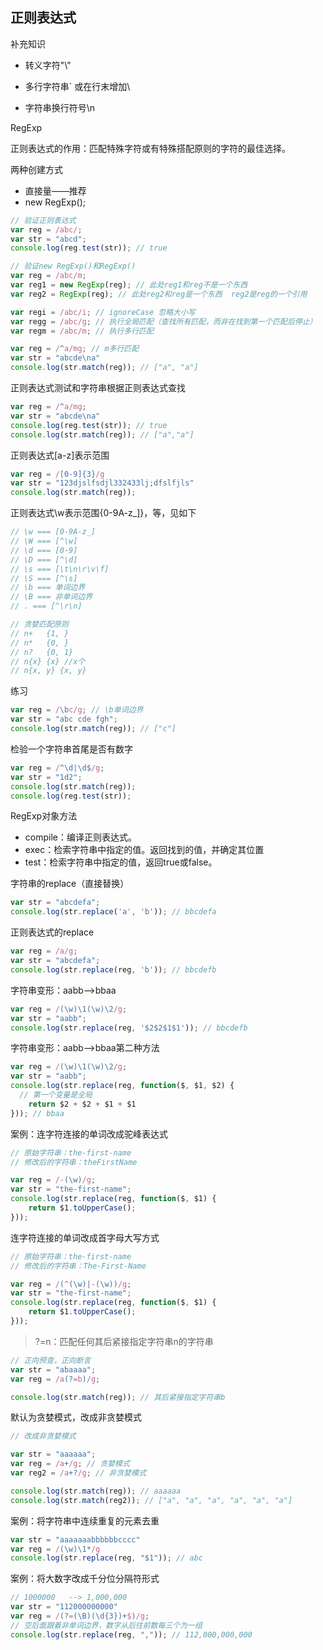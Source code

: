 ## 正则表达式



补充知识

- 转义字符"\\"

- 多行字符串` 或在行末增加\
- 字符串换行符号\n



RegExp

正则表达式的作用：匹配特殊字符或有特殊搭配原则的字符的最佳选择。



两种创建方式

- 直接量——推荐
- new RegExp();



```javascript
// 验证正则表达式
var reg = /abc/;
var str = "abcd";
console.log(reg.test(str)); // true
```

```javascript
// 验证new RegExp()和RegExp()
var reg = /abc/m;
var reg1 = new RegExp(reg); // 此处reg1和reg不是一个东西
var reg2 = RegExp(reg); // 此处reg2和reg是一个东西  reg2是reg的一个引用
```

```javascript
var regi = /abc/i; // ignoreCase 忽略大小写
var regg = /abc/g; // 执行全局匹配（查找所有匹配，而非在找到第一个匹配后停止）
var regm = /abc/m; // 执行多行匹配
```

```javascript
var reg = /^a/mg; // m多行匹配
var str = "abcde\na"
console.log(str.match(reg)); // ["a", "a"]
```

正则表达式测试和字符串根据正则表达式查找

```javascript
var reg = /^a/mg;
var str = "abcde\na"
console.log(reg.test(str)); // true
console.log(str.match(reg)); // ["a","a"]
```

正则表达式[a-z]表示范围

```javascript
var reg = /[0-9]{3}/g
var str = "123djslfsdjl332433lj;dfslfjls"
console.log(str.match(reg));
```

正则表达式\w表示范围{0-9A-z_]}，等，见如下

```javascript
// \w === [0-9A-z_]
// \W === [^\w]
// \d === [0-9]
// \D === [^\d]
// \s === [\t\n\r\v\f]
// \S === [^\s]
// \b === 单词边界
// \B === 非单词边界
// . === [^\r\n]

// 贪婪匹配原则
// n+   {1, }
// n*   {0, }
// n?   {0, 1}
// n{x} {x} //x个
// n{x, y} {x, y}
```

练习

```javascript
var reg = /\bc/g; // \b单词边界
var str = "abc cde fgh";
console.log(str.match(reg)); // ["c"]
```

检验一个字符串首尾是否有数字

```javascript
var reg = /^\d|\d$/g;
var str = "1d2";
console.log(str.match(reg));
console.log(reg.test(str));
```

RegExp对象方法

- compile：编译正则表达式。
- exec：检索字符串中指定的值。返回找到的值，并确定其位置
- test：检索字符串中指定的值，返回true或false。





字符串的replace（直接替换）

```javascript
var str = "abcdefa";
console.log(str.replace('a', 'b')); // bbcdefa
```

正则表达式的replace

```javascript
var reg = /a/g;
var str = "abcdefa";
console.log(str.replace(reg, 'b')); // bbcdefb
```

字符串变形：aabb-->bbaa

```javascript
var reg = /(\w)\1(\w)\2/g;
var str = "aabb";
console.log(str.replace(reg, '$2$2$1$1')); // bbcdefb
```

字符串变形：aabb-->bbaa第二种方法

```javascript
var reg = /(\w)\1(\w)\2/g;
var str = "aabb";
console.log(str.replace(reg, function($, $1, $2) { 
  // 第一个变量是全局
    return $2 + $2 + $1 + $1
})); // bbaa
```





案例：连字符连接的单词改成驼峰表达式

```javascript
// 原始字符串：the-first-name
// 修改后的字符串：theFirstName

var reg = /-(\w)/g;
var str = "the-first-name";
console.log(str.replace(reg, function($, $1) {
    return $1.toUpperCase();
}));
```

连字符连接的单词改成首字母大写方式

```javascript
// 原始字符串：the-first-name
// 修改后的字符串：The-First-Name

var reg = /(^(\w)|-(\w))/g;
var str = "the-first-name";
console.log(str.replace(reg, function($, $1) {
    return $1.toUpperCase();
}));
```



> ?=n：匹配任何其后紧接指定字符串n的字符串

```javascript
// 正向预查，正向断言
var str = "abaaaa";
var reg = /a(?=b)/g;

console.log(str.match(reg)); // 其后紧接指定字符串b
```




默认为贪婪模式，改成非贪婪模式

```javascript
// 改成非贪婪模式

var str = "aaaaaa";
var reg = /a+/g; // 贪婪模式
var reg2 = /a+?/g; // 非贪婪模式

console.log(str.match(reg)); // aaaaaa
console.log(str.match(reg2)); // ["a", "a", "a", "a", "a", "a"]
```

案例：将字符串中连续重复的元素去重

```javascript
var str = "aaaaaaabbbbbbcccc"
var reg = /(\w)\1*/g
console.log(str.replace(reg, "$1")); // abc
```

案例：将大数字改成千分位分隔符形式

```javascript
// 1000000   --> 1,000,000
var str = "112000000000"
var reg = /(?=(\B)(\d{3})+$)/g;
// 空后面跟着非单词边界，数字从后往前数每三个为一组
console.log(str.replace(reg, ",")); // 112,000,000,000
```

